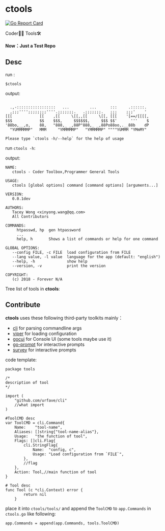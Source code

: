 # ctools

[![Go Report Card](https://goreportcard.com/badge/github.com/TaceyWong/ctools)](https://goreportcard.com/report/github.com/TaceyWong/ctools)

Coder👨‍💻 Tools🛠

**Now：Just a Test Repo**


## Desc

run :
```shell
$ctools
```

output:

```text

  .,-:::::::::::::::::   ...         ...      :::     .::::::.
  ,;;;'''';;;;;;;;''''.;;;;;;;.   .;;;;;;;.   ;;;    ;;;'    '
[[[            [[    ,[[     \[[,,[[     \[[, [[[    '[==/[[[[,
$$$            $$    $$$,     $$$$$$,     $$$ $$'      '''    $
'88bo,__,o,    88,   "888,_ _,88P"888,_ _,88Po88oo,.__88b    dP
  "YUMMMMMP"   MMM     "YMMMMMP"   "YMMMMMP" """"YUMMM "YMmMY"

Please type `ctools -h/--help` for the help of usage
```
run `ctools -h`:

output:
```text
NAME:
   ctools - Coder Toolbox,Programmer General Tools

USAGE:
   ctools [global options] command [command options] [arguments...]

VERSION:
   0.0.1dev

AUTHORS:
   Tacey Wong <xinyong.wang@qq.com>
   All Contributors

COMMANDS:
     htpasswd, hp  gen htpassword
     ...
     help, h       Shows a list of commands or help for one command

GLOBAL OPTIONS:
   --config FILE, -c FILE  load configuration from FILE
   --lang value, -l value  language for the app (default: "english")
   --help, -h              show help
   --version, -v           print the version

COPYRIGHT:
   (c) 2018 - Forever N/A
```

Tree list of tools in **ctools**:




## Contribute

**ctools** uses these following third-party toolkits mainly：

+ [cli](https://github.com/urfave/cli) for parsing commandline args
+ [viper](https://github.com/spf13/viper) for loading configuration
+ [gocui](https://github.com/jroimartin/gocui) for Console UI (some tools maybe use it)
+ [go-prompt](https://github.com/c-bata/go-prompt) for interactive prompts
+ [survey](https://github.com/AlecAivazis/survey) for interactive prompts


code template:

```golang
package tools

/*
description of tool
*/

import (
    "github.com/urfave/cli"
    //what import
)

#ToolCMD desc
var ToolCMD = cli.Command{
	Name:    "tool-name",
	Aliases: []string{"tool-name-alias"},
	Usage:   "the function of tool",
	Flags: []cli.Flag{
		cli.StringFlag{
			Name:  "config, c",
			Usage: "Load configuration from `FILE`",
        },
        //flag
	},
	Action: Tool,//main function of tool
}

# Tool desc
func Tool (c *cli.Context) error {
		return nil
	}
```
place it into `ctools/tools/` and append the `ToolCMD`  to `app.Commands` in `ctools.go` like following:

```golang
app.Commands = append(app.Commands, tools.ToolCMD)
```
